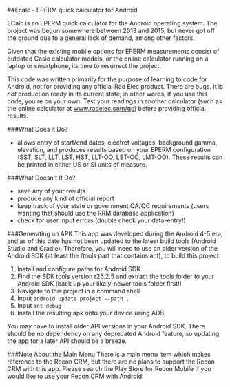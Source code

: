 ##Ecalc - EPERM quick calculator for Android

ECalc is an EPERM quick calculator for the Android operating system. The project was begun somewhere between 2013 and 2015, but never got off the ground due to a general lack of demand, among other factors.

Given that the existing mobile options for EPERM measurements consist of outdated Casio calculator models, or the online calculator running on a laptop or smartphone, its time to resurrect the project.

This code was written primarily for the purpose of learning to code for Android, not for providing any official Rad Elec product. There are bugs. It is *not* production ready in its current state; in other words, if you use this code, you're on your own. Test your readings in another calculator (such as the online calculator at <a href="https://www.radelec.com/qc">www.radelec.com/qc</a>) before providing official results.

###What Does it Do?
- allows entry of start/end dates, electret voltages, background gamma, elevation, and produces results based on your EPERM configuration (SST, SLT, LLT, LST, HST, LLT-OO, LST-OO, LMT-OO). These results can be printed in either US or SI units of measure.

###What Doesn't It Do?
- save any of your results
- produce any kind of official report
- keep track of your state or government QA/QC requirements (users wanting that should use the RRM database application)
- check for user input errors (double check your data-entry!)


###Generating an APK
This app was developed during the Android 4-5 era, and as of this date has not been updated to the latest build tools (Android Studio and Gradle). Therefore, you will need to use an older version of the Android SDK (at least the /tools part that contains ant), to build this project.

1. Install and configure paths for Android SDK
2. Find the SDK tools version r25.2.5 and extract the tools folder to your Android SDK (back up your likely-newer tools folder first!)
3. Navigate to this project in a command shell
4. Input `android update project --path .`
5. Input `ant debug`
6. Install the resulting apk onto your device using ADB

You may have to install older API versions in your Android SDK. There should be no dependency on any deprecated Android feature, so updating the app for a later API should be a breeze.

###Note About the Main Menu
There is a main menu item which makes reference to the Recon CRM, but there are no plans to support the Recon CRM with this app. Please search the Play Store for Recon Mobile if you would like to use your Recon CRM with Android.

